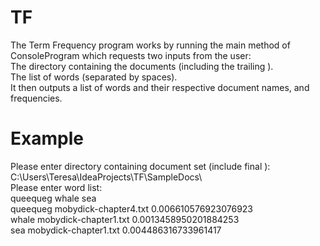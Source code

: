 # TF

The Term Frequency program works by running the main method of ConsoleProgram which requests two inputs from the user:  
The directory containing the documents (including the trailing \).  
The list of words (separated by spaces).  
It then outputs a list of words and their respective document names, and frequencies.  

# Example
Please enter directory containing document set (include final \):  
C:\Users\Teresa\IdeaProjects\TF\SampleDocs\  
Please enter word list:  
queequeg whale sea  
queequeg    mobydick-chapter4.txt  0.006610576923076923  
whale    mobydick-chapter1.txt  0.0013458950201884253  
sea    mobydick-chapter1.txt  0.004486316733961417  
